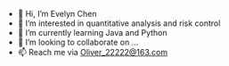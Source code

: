 - 👋 Hi, I’m Evelyn Chen
- 👀 I’m interested in quantitative analysis and risk control
- 🌱 I’m currently learning Java and Python
- 💞️ I’m looking to collaborate on ...
- 📫 Reach me via Oliver_22222@163.com

<!---
Evelyn-Cyt/Evelyn-Cyt is a ✨ special ✨ repository because its `README.md` (this file) appears on your GitHub profile.
You can click the Preview link to take a look at your changes.
--->
